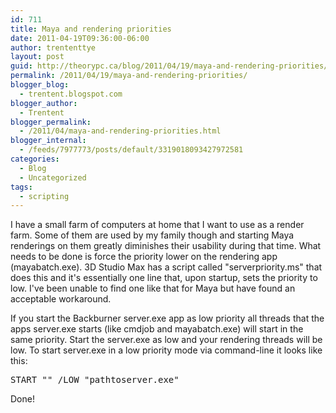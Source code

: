```yaml
---
id: 711
title: Maya and rendering priorities
date: 2011-04-19T09:36:00-06:00
author: trententtye
layout: post
guid: http://theorypc.ca/blog/2011/04/19/maya-and-rendering-priorities/
permalink: /2011/04/19/maya-and-rendering-priorities/
blogger_blog:
  - trentent.blogspot.com
blogger_author:
  - Trentent
blogger_permalink:
  - /2011/04/maya-and-rendering-priorities.html
blogger_internal:
  - /feeds/7977773/posts/default/3319018093427972581
categories:
  - Blog
  - Uncategorized
tags:
  - scripting
---
```

I have a small farm of computers at home that I want to use as a render farm. Some of them are used by my family though and starting Maya renderings on them greatly diminishes their usability during that time. What needs to be done is force the priority lower on the rendering app (mayabatch.exe). 3D Studio Max has a script called "serverpriority.ms" that does this and it's essentially one line that, upon startup, sets the priority to low. I've been unable to find one like that for Maya but have found an acceptable workaround.

<div>
</div>

<div>
  If you start the Backburner server.exe app as low priority all threads that the apps server.exe starts (like cmdjob and mayabatch.exe) will start in the same priority. Start the server.exe as low and your rendering threads will be low. To start server.exe in a low priority mode via command-line it looks like this:
</div>

<div>
</div>

<div>
  <pre class="lang:default decode:true ">START "" /LOW "pathtoserver.exe"</pre>
</div>

<div>
</div>

<div>
  Done!
</div>

<!-- AddThis Advanced Settings generic via filter on the_content -->

<!-- AddThis Share Buttons generic via filter on the_content -->